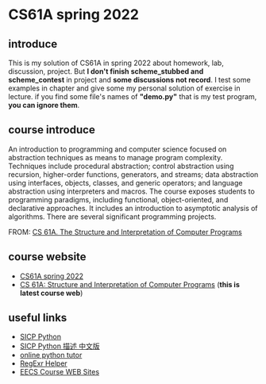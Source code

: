 # CS61A spring 2022

## introduce

This is my solution of CS61A in spring 2022 about  homework, lab, discussion, project. But **I don't finish scheme_stubbed and scheme_contest** in project and **some discussions not record**.
I test some examples in chapter and give some my personal solution of exercise in lecture.
if you find some file's names of **"demo.py"** that is my test program, **you can ignore them**.

## **course introduce**

An introduction to programming and computer science focused on abstraction techniques as means to manage program complexity. Techniques include procedural abstraction; control abstraction using recursion, higher-order functions, generators, and streams; data abstraction using interfaces, objects, classes, and generic operators; and language abstraction using interpreters and macros. 
The course exposes students to programming paradigms, including functional, object-oriented, and declarative approaches. It includes an introduction to asymptotic analysis of algorithms. There are several significant programming projects. 

FROM: [CS 61A. The Structure and Interpretation of Computer Programs](https://www2.eecs.berkeley.edu/Courses/CS61A/)

## course website

- [CS61A spring 2022](https://inst.eecs.berkeley.edu/~cs61a/sp22/)
- [CS 61A: Structure and Interpretation of Computer Programs](https://cs61a.org/) (**this is latest course web**)

## useful links

- [SICP Python](http://composingprograms.com/pages/11-getting-started.html)
- [SICP Python 描述 中文版](https://github.com/wizardforcel/sicp-py-zh)
- [online python tutor](https://pythontutor.com/composingprograms.html#mode=edit)
- [RegExr Helper](https://regexr.com/6r3v1)
- [EECS Course WEB Sites](https://inst.eecs.berkeley.edu/classes-eecs.html)

